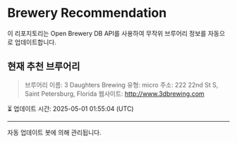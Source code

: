 # Brewery Recommendation

이 리포지토리는 Open Brewery DB API를 사용하여 무작위 브루어리 정보를 자동으로 업데이트합니다.

## 현재 추천 브루어리
> 브루어리 이름: 3 Daughters Brewing
유형: micro
주소: 222 22nd St S, Saint Petersburg, Florida
웹사이트: http://www.3dbrewing.com

⏳ 업데이트 시간: 2025-05-01 01:55:04 (UTC)

---
자동 업데이트 봇에 의해 관리됩니다.